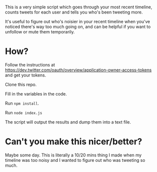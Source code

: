 This is a very simple script which goes through your most recent
timeline, counts tweets for each user and tells you who's been tweeting
more.

It's useful to figure out who's noisier in your recent timeline when
you've noticed there's way too much going on, and can be helpful if you
want to unfollow or mute them temporarily.

# How?

Follow the instructions at
https://dev.twitter.com/oauth/overview/application-owner-access-tokens
and get your tokens.

Clone this repo.

Fill in the variables in the code.

Run `npm install`.

Run `node index.js`

The script will output the results and dump them into a text file.

# Can't you make this nicer/better?

Maybe some day. This is literally a 10/20 mins thing I made when my
timeline was too noisy and I wanted to figure out who was tweeting so
much.


